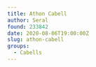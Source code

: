 ```yaml
---
title: Athon Cabell
author: Seral
found: 233842
date: 2020-08-06T19:00:00Z
slug: athon-cabell
groups:
  - Cabells
---
```

